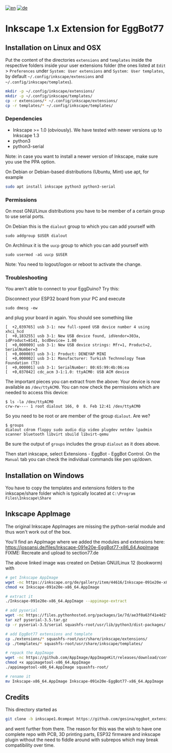 [![en](https://img.shields.io/badge/lang-en-red.svg)](https://github.com/section77/eggbot77/blob/main/inkscape_1.x_extension/README.en.md)
[![de](https://img.shields.io/badge/lang-de-blue.svg)](https://github.com/section77/eggbot77/blob/main/inkscape_1.x_extension/README.md)

# Inkscape 1.x Extension for EggBot77

## Installation on Linux and OSX
Put the content of the directories `extensions` and `templates` inside the respective folders inside your user extensions folder (the ones listed at `Edit` > `Preferences` under `System: User extensions` and `System: User templates`, by default `~/.config/inkscape/extensions` and `~/.config/inkscape/templates`).

```bash
mkdir -p ~/.config/inkscape/extensions/
mkdir -p ~/.config/inkscape/templates/
cp -r extensions/* ~/.config/inkscape/extensions/
cp -r templates/* ~/.config/inkscape/templates/
```

### Dependencies

- Inkscape >= 1.0 (obviously). We have tested with newer versions up to Inkscape 1.3
- python3
- python3-serial

Note: in case you want to install a newer version of Inkscape, make sure you use the PPA option.

On Debian or Debian-based distributions (Ubuntu, Mint) use apt, for example
```bash
sudo apt install inkscape python3 python3-serial
```
### Permissions

On most GNU/Linux distributions you have to be member of a certain group to use serial ports.

On Debian this is the `dialout` group to which you can add yourself with
```
sudo addgroup $USER dialout
```

On Archlinux it is the `uucp` group to which you can add yourself with
```
sudo usermod -aG uucp $USER
```

Note: You need to logout/logon or reboot to activate the change.

### Troubleshooting

You aren't able to connect to your EggDuino? Try this:

Disconnect your ESP32 board from your PC and execute
```
sudo dmesg -ew
```
and plug your board in again. You should see something like
```
[  +2,039765] usb 3-1: new full-speed USB device number 4 using xhci_hcd
[  +0,183255] usb 3-1: New USB device found, idVendor=303a, idProduct=8141, bcdDevice= 1.00
[  +0,000009] usb 3-1: New USB device strings: Mfr=1, Product=2, SerialNumber=3
[  +0,000003] usb 3-1: Product: DENEYAP MINI
[  +0,000002] usb 3-1: Manufacturer: Turkish Technnology Team Foundation (T3)
[  +0,000001] usb 3-1: SerialNumber: 80:65:99:4b:06:ea
[  +0,037042] cdc_acm 3-1:1.0: ttyACM0: USB ACM device
```

The important pieces you can extract from the above: Your device is now available as `/dev/ttyACM0`. You can now check the permissions which are needed to access this device:

```
$ ls -la /dev/ttyACM0
crw-rw---- 1 root dialout 166, 0  8. Feb 12:41 /dev/ttyACM0
```

So you need to be root or are member of the group `dialout`. Are we?
```
$ groups
dialout cdrom floppy sudo audio dip video plugdev netdev lpadmin scanner bluetooth libvirt sbuild libvirt-qemu
```

Be sure the output of `groups` includes the group `dialout` as it does above.

Then start inkscape, select Extensions - EggBot - EggBot Control. On the `Manual` tab you can check the individual commands like pen up/down.

## Installation on Windows
You have to copy the templates and extensions folders to the inkscape/share folder which is typically located at `C:\Program Files\Inkscape\Share`

## Inkscape AppImage

The original Inkscape AppImages are missing the python-serial module and thus won't work out of the box.

You'll find an AppImage where we added the modules and extensions here: https://josoansi.de/files/Inkscape-091e20e-EggBot77-x86_64.AppImage
FIXME: Recreate and upload to section77.de

The above linked image was created on Debian GNU/Linux 12 (bookworm) with

```bash
# get Inkscape AppImage
wget -nc https://inkscape.org/de/gallery/item/44616/Inkscape-091e20e-x86_64.AppImage
chmod +x Inkscape-091e20e-x86_64.AppImage

# extract it
./Inkscape-091e20e-x86_64.AppImage --appimage-extract

# add pyserial
wget -nc https://files.pythonhosted.org/packages/1e/7d/ae3f0a63f41e4d2f6cb66a5b57197850f919f59e558159a4dd3a818f5082/pyserial-3.5.tar.gz
tar xzf pyserial-3.5.tar.gz
cp -r pyserial-3.5/serial squashfs-root/usr/lib/python3/dist-packages/

# add EggBot77 extensions and template
cp ./extensions/* squashfs-root/usr/share/inkscape/extensions/
cp ./templates/* squashfs-root/usr/share/inkscape/templates/

# repack the AppImage
wget -nc https://github.com/AppImage/AppImageKit/releases/download/continuous/appimagetool-x86_64.AppImage
chmod +x appimagetool-x86_64.AppImage
./appimagetool-x86_64.AppImage squashfs-root/

# rename it
mv Inkscape-x86_64.AppImage Inkscape-091e20e-EggBot77-x86_64.AppImage
```

## Credits

This directory started as
```bash
git clone -b inkscape1.0compat https://github.com/gesina/eggbot_extension.git
```

and went further from there. The reason for this was the wish to have one complete repo with PCB, 3D printing parts, ESP32 firmware and inkscape plugin without the need to fiddle around with subrepos which may break compatibility over time.
